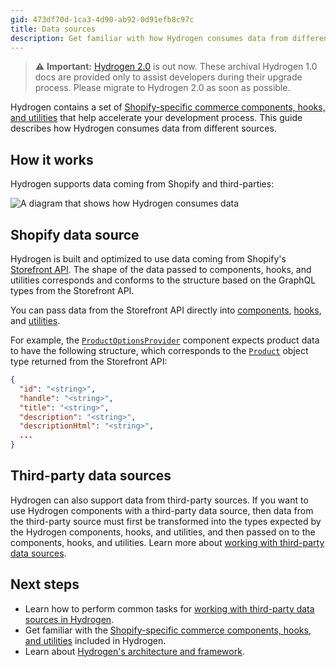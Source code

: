 ```yaml
---
gid: 473df70d-1ca3-4d90-ab92-0d91efb8c97c
title: Data sources
description: Get familiar with how Hydrogen consumes data from different sources.
---
```


> ⚠️ **Important:** [Hydrogen 2.0](https://hydrogen.shopify.dev) is out now. These archival Hydrogen 1.0 docs are provided only to assist developers during their upgrade process. Please migrate to Hydrogen 2.0 as soon as possible.


Hydrogen contains a set of [Shopify-specific commerce components, hooks, and utilities](/api/hydrogen) that help accelerate your development process. This guide describes how Hydrogen consumes data from different sources.

## How it works

Hydrogen supports data coming from Shopify and third-parties:

![A diagram that shows how Hydrogen consumes data](/assets/custom-storefronts/hydrogen/hydrogen-data-sources.png)

## Shopify data source

Hydrogen is built and optimized to use data coming from Shopify's [Storefront API](https://shopify.dev/api/storefront). The shape of the data passed to components, hooks, and utilities corresponds and conforms to the structure based on the GraphQL types from the Storefront API.

You can pass data from the Storefront API directly into [components](/api/hydrogen/components), [hooks](/api/hydrogen/hooks), and [utilities](/api/hydrogen/utilities).

For example, the [`ProductOptionsProvider`](/api/hydrogen/components/product-variant/productoptionsprovider) component expects product data to have the following structure, which corresponds to the [`Product`](https://shopify.dev/api/storefront/reference/products/product) object type returned from the Storefront API:

```json
{
  "id": "<string>",
  "handle": "<string>",
  "title": "<string>",
  "description": "<string>",
  "descriptionHtml": "<string>",
  ...
}
```

## Third-party data sources

Hydrogen can also support data from third-party sources. If you want to use Hydrogen components with a third-party data source, then data from the third-party source must first be transformed into the types expected by the Hydrogen components, hooks, and utilities, and then passed on to the components, hooks, and utilities. Learn more about [working with third-party data sources](/docs/tutorials/data-sources/work-with-3p-data-sources).

## Next steps

- Learn how to perform common tasks for [working with third-party data sources in Hydrogen](/docs/tutorials/data-sources/work-with-3p-data-sources).
- Get familiar with the [Shopify-specific commerce components, hooks, and utilities](/api/hydrogen) included in Hydrogen.
- Learn about [Hydrogen's architecture and framework](/custom-storefronts/hydrogen).
